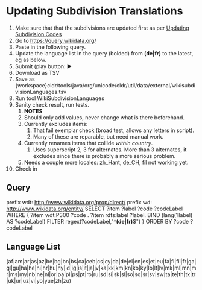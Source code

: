 # Updating Subdivision Translations

1.  Make sure that that the subdivisions are updated first as per [Updating
    Subdivision Codes](updating-subdivision-codes.md)
2.  Go to ​<https://query.wikidata.org/>
3.  Paste in the following query.
4.  Update the language list in the query (bolded) from **(de|fr)** to the
    latest, eg as below.
5.  Submit (play button: ▶️
6.  Download as TSV
7.  Save as
    {workspace}cldr/tools/java/org/unicode/cldr/util/data/external/wikisubdivisionLanguages.tsv
8.  Run tool WikiSubdivisionLanguages
9.  Sanity check result, run tests.
    1.  **NOTES**
    2.  Should only add values, never change what is there beforehand.
    3.  Currently excludes items:
        1.  That fail exemplar check (broad test, allows any letters in script).
        2.  Many of these are reparable, but need manual work.
    4.  Currently renames items that collide *within country*.
        1.  Uses superscript 2, 3 for alternates. More than 3 alternates, it
            excludes since there is probably a more serious problem.
    5.  Needs a couple more locales: zh_Hant, de_CH, fil not working yet.
10. Check in

## Query

prefix wdt: <http://www.wikidata.org/prop/direct/> prefix wd:
<http://www.wikidata.org/entity/> SELECT ?item ?label ?code ?codeLabel WHERE {
?item wdt:P300 ?code . ?item rdfs:label ?label. BIND (lang(?label) AS
?codeLabel) FILTER regex(?codeLabel,"^**(de|fr)**$") } ORDER BY ?code ?codeLabel

## Language List

(af|am|ar|as|az|be|bg|bn|bs|ca|ceb|cs|cy|da|de|el|en|es|et|eu|fa|fi|fil|fr|ga|gl|gu|ha|he|hi|hr|hu|hy|id|ig|is|it|ja|jv|ka|kk|km|kn|ko|ky|lo|lt|lv|mk|ml|mn|mr|ms|my|nb|ne|nl|or|pa|pl|ps|pt|ro|ru|sd|si|sk|sl|so|sq|sr|sv|sw|ta|te|th|tk|tr|uk|ur|uz|vi|yo|yue|zh|zu)
